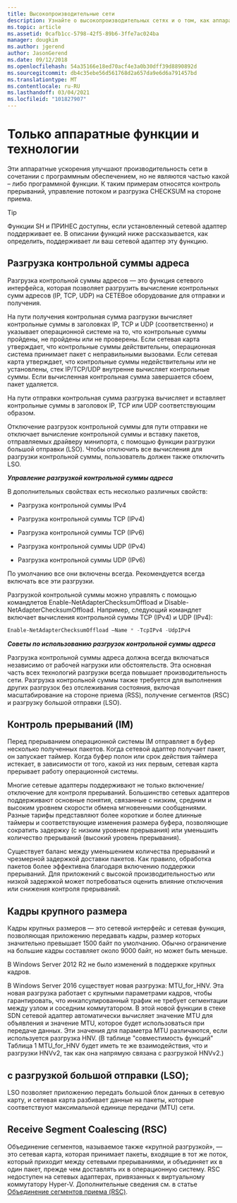 ```yaml
---
title: Высокопроизводительные сети
description: Узнайте о высокопроизводительных сетях и о том, как аппаратное ускорение повышает производительность сети в сочетании с программным обеспечением, но не является частью какой-либо программной функции.
ms.topic: article
ms.assetid: 0cafb1cc-5798-42f5-89b6-3ffe7ac024ba
manager: dougkim
ms.author: jgerend
author: JasonGerend
ms.date: 09/12/2018
ms.openlocfilehash: 54a35166e18ed70acf4e3a0b30dff39d8890892d
ms.sourcegitcommit: db4c35ebe56d561768d2a657da9e6d6a791457bd
ms.translationtype: MT
ms.contentlocale: ru-RU
ms.lasthandoff: 03/04/2021
ms.locfileid: "101827907"
---
```

# <a name="hardware-only-ho-features-and-technologies"></a>Только аппаратные функции и технологии

Эти аппаратные ускорения улучшают производительность сети в сочетании с программным обеспечением, но не являются частью какой – либо программной функции. К таким примерам относятся контроль прерываний, управление потоком и разгрузка CHECKSUM на стороне приема.

>[!TIP]
>Функции SH и ПРИНЕС доступны, если установленный сетевой адаптер поддерживает ее. В описании функций ниже рассказывается, как определить, поддерживает ли ваш сетевой адаптер эту функцию.

## <a name="address-checksum-offload"></a>Разгрузка контрольной суммы адреса

Разгрузка контрольной суммы адресов — это функция сетевого интерфейса, которая позволяет разгрузить вычисление контрольных сумм адресов (IP, TCP, UDP) на СЕТЕВое оборудование для отправки и получения.

На пути получения контрольная сумма разгрузки вычисляет контрольные суммы в заголовках IP, TCP и UDP (соответственно) и указывает операционной системе на то, что контрольные суммы пройдены, не пройдены или не проверены. Если сетевая карта утверждает, что контрольные суммы действительны, операционная система принимает пакет с неправильными вызовами. Если сетевая карта утверждает, что контрольные суммы недействительны или не установлены, стек IP/TCP/UDP внутренне вычисляет контрольные суммы. Если вычисленная контрольная сумма завершается сбоем, пакет удаляется.

На пути отправки контрольная сумма разгрузка вычисляет и вставляет контрольные суммы в заголовок IP, TCP или UDP соответствующим образом.

Отключение разгрузок контрольной суммы для пути отправки не отключает вычисление контрольной суммы и вставку пакетов, отправляемых драйверу минипорта, с помощью функции разгрузки большой отправки (LSO).  Чтобы отключить все вычисления для разгрузки контрольной суммы, пользователь должен также отключить LSO.

_**Управление разгрузкой контрольной суммы адреса**_

В дополнительных свойствах есть несколько различных свойств:

-   Разгрузка контрольной суммы IPv4

-   Разгрузка контрольной суммы TCP (IPv4)

-   Разгрузка контрольной суммы TCP (IPv6)

-   Разгрузка контрольной суммы UDP (IPv4)

-   Разгрузка контрольной суммы UDP (IPv6)

По умолчанию все они включены всегда. Рекомендуется всегда включать все эти разгрузки.

Разгрузкой контрольной суммы можно управлять с помощью командлетов Enable-NetAdapterChecksumOffload и Disable-NetAdapterChecksumOffload. Например, следующий командлет включает вычисления контрольной суммы TCP (IPv4) и UDP (IPv4):

```PowerShell
Enable-NetAdapterChecksumOffload –Name * -TcpIPv4 -UdpIPv4
```

_**Советы по использованию разгрузок контрольной суммы адреса**_

Разгрузка контрольной суммы адреса должна всегда включаться независимо от рабочей нагрузки или обстоятельств. Эта основная часть всех технологий разгрузки всегда повышает производительность сети. Разгрузка контрольной суммы также требуется для выполнения других разгрузок без отслеживания состояния, включая масштабирование на стороне приема (RSS), получение сегментов (RSC) и разгрузку большой отправки (LSO).

## <a name="interrupt-moderation-im"></a>Контроль прерываний (IM)

Перед прерыванием операционной системы IM отправляет в буфер несколько полученных пакетов. Когда сетевой адаптер получает пакет, он запускает таймер. Когда буфер полон или срок действия таймера истекает, в зависимости от того, какой из них первым, сетевая карта прерывает работу операционной системы.

Многие сетевые адаптеры поддерживают не только включение/отключение для контроля прерываний. Большинство сетевых адаптеров поддерживают основные понятия, связанные с низким, средним и высоким уровнем скорости обмена мгновенными сообщениями. Разные тарифы представляют более короткие и более длинные таймеры и соответствующие изменения размера буфера, позволяющие сократить задержку (с низким уровнем прерывания) или уменьшить количество прерываний (высокий уровень прерывания).

Существует баланс между уменьшением количества прерываний и чрезмерной задержкой доставки пакетов. Как правило, обработка пакетов более эффективна благодаря включению поддержки прерываний. Для приложений с высокой производительностью или низкой задержкой может потребоваться оценить влияние отключения или снижения контроля прерываний.

## <a name="jumbo-frames"></a>Кадры крупного размера

Кадры крупных размеров — это сетевой интерфейс и сетевая функция, позволяющая приложению передавать кадры, размер которых значительно превышает 1500 байт по умолчанию. Обычно ограничение на большие кадры составляет около 9000 байт, но может быть меньше.

В Windows Server 2012 R2 не было изменений в поддержке крупных кадров.

В Windows Server 2016 существует новая разгрузка: MTU_for_HNV. Эта новая разгрузка работает с крупными параметрами кадров, чтобы гарантировать, что инкапсулированный трафик не требует сегментации между узлом и соседним коммутатором. В этой новой функции в стеке SDN сетевой адаптер автоматически вычисляет значение MTU для объявления и значение MTU, которое будет использоваться при передаче данных. Эти значения для параметра MTU различаются, если используется разгрузка HNV. (В таблице "совместимость функций" Таблица 1 MTU_for_HNV будет иметь те же взаимодействия, что и разгрузки HNVv2, так как она напрямую связана с разгрузкой HNVv2.)

## <a name="large-send-offload-lso"></a>с разгрузкой большой отправки (LSO);

LSO позволяет приложению передать большой блок данных в сетевую карту, и сетевая карта разбивает данные на пакеты, которые соответствуют максимальной единице передачи (MTU) сети.

## <a name="receive-segment-coalescing-rsc"></a>Receive Segment Coalescing (RSC)

Объединение сегментов, называемое также «крупной разгрузкой», — это сетевая карта, которая принимает пакеты, входящие в тот же поток, который приходит между сетевыми прерываниями, и объединяет их в один пакет, прежде чем доставлять их в операционную систему. RSC недоступен на сетевых адаптерах, привязанных к виртуальному коммутатору Hyper-V. Дополнительные сведения см. в статье [Объединение сегментов приема (RSC)](./rsc-in-the-vswitch.md).